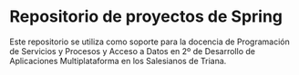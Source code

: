 
# Repositorio de proyectos de Spring

Este repositorio se utiliza como soporte para la docencia de Programación de Servicios y Procesos y Acceso a Datos en 2º de Desarrollo de Aplicaciones Multiplataforma en los Salesianos de Triana.